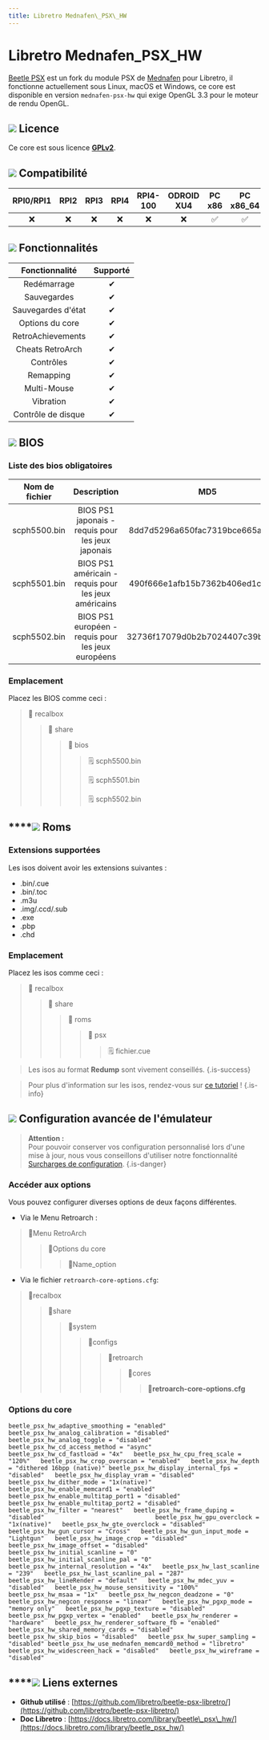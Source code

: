 ```yaml
---
title: Libretro Mednafen\_PSX\_HW
---
```


# Libretro Mednafen\_PSX\_HW

[Beetle PSX](https://github.com/libretro/beetle-psx-libretro)  est un fork du module PSX de [Mednafen](https://mednafen.github.io/) pour Libretro, il fonctionne actuellement sous Linux, macOS et Windows, ce core est disponible en version `mednafen-psx-hw` qui exige OpenGL 3.3 pour le moteur de rendu OpenGL.

## ![](./gerald-g-parchment-background-or-border-5.svg) Licence

Ce core est sous licence [**GPLv2**](https://github.com/libretro/beetle-psx-libretro/blob/master/COPYING).

## ![](./compatibility.png) Compatibilité

| RPI0/RPI1 | RPI2 | RPI3 | RPI4 | RPI4-100 | ODROID XU4 | PC x86 | PC x86\_64 | ODROID GO |
| :---: | :---: | :---: | :---: | :---: | :---: | :---: | :---: | :---: |
| ❌ | ❌ | ❌ | ❌ | ❌ | ❌ | ✅ | ✅ | ❌ |

## ![](./cogwheel-145804_640.png) Fonctionnalités

| Fonctionnalité | Supporté |
| :---: | :---: |
| Redémarrage | ✔ |
| Sauvegardes | ✔ |
| Sauvegardes d'état | ✔ |
| Options du core | ✔ |
| RetroAchievements | ✔ |
| Cheats RetroArch | ✔ |
| Contrôles | ✔ |
| Remapping | ✔ |
| Multi-Mouse | ✔ |
| Vibration | ✔ |
| Contrôle de disque | ✔ |

## ![](./tqfp32.svg) BIOS

### Liste des bios obligatoires

| **Nom de fichier** | Description | MD5 | Fourni |
| :---: | :---: | :---: | :---: |
| scph5500.bin | BIOS PS1 japonais - requis pour les jeux japonais | 8dd7d5296a650fac7319bce665a6a53c | ❌ |
| scph5501.bin | BIOS PS1 américain - requis pour les jeux américains | 490f666e1afb15b7362b406ed1cea246 | ❌ |
| scph5502.bin | BIOS PS1 européen - requis pour les jeux européens | 32736f17079d0b2b7024407c39bd3050 | ❌ |

### Emplacement

Placez les BIOS comme ceci :

> 📁 recalbox
>
> > 📁 share
> >
> > > 📁 bios
> > >
> > > > 🗒 scph5500.bin
> > > >
> > > > 🗒 scph5501.bin
> > > >
> > > > 🗒 scph5502.bin

## \*\*\*\*![](./rom-30098_640.png) **Roms**

### **Extensions supportées**

Les isos doivent avoir les extensions suivantes :

* .bin/.cue
* .bin/.toc
* .m3u
* .img/.ccd/.sub
* .exe
* .pbp
* .chd

### Emplacement

Placez les isos comme ceci :

> 📁 recalbox
>
> > 📁 share
> >
> > > 📁 roms
> > >
> > > > 📁 psx
> > > >
> > > > > 🗒 fichier.cue


>Les isos au format **Redump** sont vivement conseillés.
{.is-success}


>Pour plus d'information sur les isos, rendez-vous sur [ce tutoriel](/fr/tutoriels/jeux/generalite/les-roms-et-les-isos) !
{.is-info}

## ![](./hammer-28636_640.png) Configuration avancée de l'émulateur


>**Attention :**  
>Pour pouvoir conserver vos configuration personnalisé lors d'une mise à jour, nous vous conseillons d'utiliser notre fonctionnalité [Surcharges de configuration](/fr/usage-avance/surcharge-de-configuration).
{.is-danger}

### Accéder aux options

Vous pouvez configurer diverses options de deux façons différentes.

* Via le Menu Retroarch :

> 📁Menu RetroArch
>
> > 📁Options du core
> >
> > > 🧩Name\_option

* Via le fichier `retroarch-core-options.cfg`:

> 📁recalbox
>
> > 📁share
> >
> > > 📁system
> > >
> > > > 📁configs
> > > >
> > > > > 📁retroarch
> > > > >
> > > > > > 📁cores
> > > > > >
> > > > > > > 🧩**retroarch-core-options.cfg**

### Options du core

`beetle_psx_hw_adaptive_smoothing = "enabled"  
beetle_psx_hw_analog_calibration = "disabled"  
beetle_psx_hw_analog_toggle = "disabled"  
beetle_psx_hw_cd_access_method = "async"                                   beetle_psx_hw_cd_fastload = "4x"  
beetle_psx_hw_cpu_freq_scale = "120%"  
beetle_psx_hw_crop_overscan = "enabled"  
beetle_psx_hw_depth = "dithered 16bpp (native)" beetle_psx_hw_display_internal_fps = "disabled"  
beetle_psx_hw_display_vram = "disabled"  
beetle_psx_hw_dither_mode = "1x(native)"  
beetle_psx_hw_enable_memcard1 = "enabled"  
beetle_psx_hw_enable_multitap_port1 = "disabled" beetle_psx_hw_enable_multitap_port2 = "disabled"  
beetle_psx_hw_filter = "nearest"  
beetle_psx_hw_frame_duping = "disabled"                               beetle_psx_hw_gpu_overclock = "1x(native)"  
beetle_psx_hw_gte_overclock = "disabled"  
beetle_psx_hw_gun_cursor = "Cross"  
beetle_psx_hw_gun_input_mode = "Lightgun"  
beetle_psx_hw_image_crop = "disabled"  
beetle_psx_hw_image_offset = "disabled"  
beetle_psx_hw_initial_scanline = "0"  
beetle_psx_hw_initial_scanline_pal = "0"  
beetle_psx_hw_internal_resolution = "4x"  
beetle_psx_hw_last_scanline = "239"  
beetle_psx_hw_last_scanline_pal = "287"  
beetle_psx_hw_lineRender = "default"  
beetle_psx_hw_mdec_yuv = "disabled"  
beetle_psx_hw_mouse_sensitivity = "100%"  
beetle_psx_hw_msaa = "1x"  
beetle_psx_hw_negcon_deadzone = "0"  
beetle_psx_hw_negcon_response = "linear"  
beetle_psx_hw_pgxp_mode = "memory only"  
beetle_psx_hw_pgxp_texture = "disabled"  
beetle_psx_hw_pgxp_vertex = "enabled"  
beetle_psx_hw_renderer = "hardware"  
beetle_psx_hw_renderer_software_fb = "enabled"  
beetle_psx_hw_shared_memory_cards = "disabled"  
beetle_psx_hw_skip_bios = "disabled"  
beetle_psx_hw_super_sampling = "disabled" beetle_psx_hw_use_mednafen_memcard0_method = "libretro" beetle_psx_hw_widescreen_hack = "disabled"  
beetle_psx_hw_wireframe = "disabled"`

## \*\*\*\*![](./kisspng-web-development-world-wide-web-computer-icons-webs-world-wide-web-icon-png-5ab05c24477216.4540070115215073642927.png) **Liens externes**

* **Github utilisé** : [https://github.com/libretro/beetle-psx-libretro/](https://github.com/libretro/beetle-psx-libretro/)
* **Doc Libretro** : [https://docs.libretro.com/library/beetle\_psx\_hw/](https://docs.libretro.com/library/beetle_psx_hw/)

